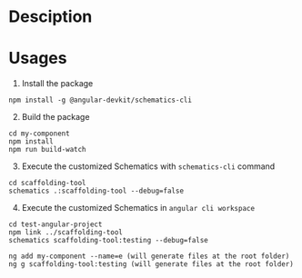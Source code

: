 # Desciption
# Usages
1. Install the package
```
npm install -g @angular-devkit/schematics-cli
```

2. Build the package
```
cd my-component
npm install
npm run build-watch
```

3. Execute the customized Schematics with `schematics-cli` command
```
cd scaffolding-tool
schematics .:scaffolding-tool --debug=false
```

4. Execute the customized Schematics in `angular cli workspace`
```
cd test-angular-project
npm link ../scaffolding-tool
schematics scaffolding-tool:testing --debug=false

ng add my-component --name=e (will generate files at the root folder)
ng g scaffolding-tool:testing (will generate files at the root folder)
```